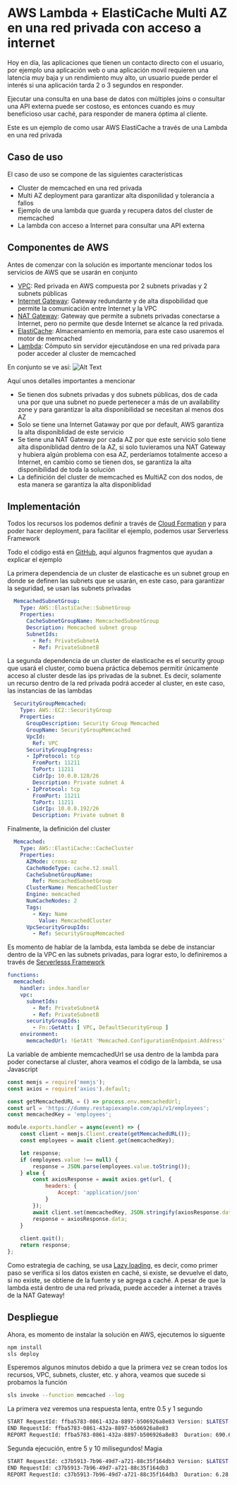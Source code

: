 # AWS Lambda + ElastiCache Multi AZ en una red privada con acceso a internet

Hoy en día, las aplicaciones que tienen un contacto directo con el usuario, por ejemplo una aplicación web o una aplicación movil requieren una latencia muy baja y un rendimiento muy alto, un usuario puede perder el interés si una aplicación tarda 2 o 3 segundos en responder.

Ejecutar una consulta en una base de datos con múltiples joins o consultar una API externa puede ser costoso, es entonces cuando es muy beneficioso usar caché, para responder de manera óptima al cliente.

Este es un ejemplo de como usar AWS ElastiCache a través de una Lambda en una red privada

## Caso de uso

El caso de uso se compone de las siguientes características

* Cluster de memcached en una red privada
* Multi AZ deployment para garantizar alta disponilidad y tolerancia a fallos
* Ejemplo de una lambda que guarda y recupera datos del cluster de memcached
* La lambda con acceso a Internet para consultar una API externa

## Componentes de AWS

Antes de comenzar con la solución es importante mencionar todos los servicios de AWS que se usarán en conjunto

* [VPC](https://aws.amazon.com/vpc): Red privada en AWS compuesta por 2 subnets privadas y 2 subnets públicas
* [Internet Gateway](https://docs.aws.amazon.com/vpc/latest/userguide/VPC_Internet_Gateway.html): Gateway redundante y de alta dispobilidad que permite la comunicación entre Internet y la VPC
* [NAT Gateway](https://docs.aws.amazon.com/vpc/latest/userguide/vpc-nat-gateway.html): Gateway que permite a subnets privadas conectarse a Internet, pero no permite que desde Internet se alcance la red privada.
* [ElastiCache](https://docs.aws.amazon.com/elasticache/index.html): Almacenamiento en memoria, para este caso usaremos el motor de memcached
* [Lambda](https://aws.amazon.com/lambda/getting-started/): Cómputo sin servidor ejecutándose en una red privada para poder acceder al cluster de memcached

En conjunto se ve así:
![Alt Text](https://dev-to-uploads.s3.amazonaws.com/uploads/articles/ol1f9g4x7nem4de8namj.png)

Aquí unos detalles importantes a mencionar

* Se tienen dos subnets privadas y dos subnets públicas, dos de cada una por que una subnet no puede pertenecer a más de un availability zone y para garantizar la alta disponibilidad se necesitan al menos dos AZ
* Solo se tiene una Internet Gataway por que por default, AWS garantiza la alta disponiblidad de este servicio
* Se tiene una NAT Gateway por cada AZ por que este servicio solo tiene alta disponiblidad dentro de la AZ, si solo tuvieramos una NAT Gateway y hubiera algún problema con esa AZ, perderíamos totalmente acceso a Internet, en cambio como se tienen dos, se garantiza la alta disponibilidad de toda la solución
* La definición del cluster de memcached es MultiAZ con dos nodos, de esta manera se garantiza la alta disponiblidad

## Implementación

Todos los recursos los podemos definir a través de [Cloud Formation](https://docs.aws.amazon.com/AWSCloudFormation/latest/UserGuide/Welcome.html) y para poder hacer deployment, para facilitar el ejemplo, podemos usar Serverless Framework

Todo el código está en [GitHub](https://github.com/OskrOne/aws-lambda-memcached), aquí algunos fragmentos que ayudan a explicar el ejemplo

La primera dependencia de un cluster de elasticache es un subnet group en donde se definen las subnets que se usarán, en este caso, para garantizar la seguridad, se usan las subnets privadas
```yaml
  MemcachedSubnetGroup:
    Type: AWS::ElastiCache::SubnetGroup
    Properties:
      CacheSubnetGroupName: MemcachedSubnetGroup
      Description: Memcached subnet group
      SubnetIds:
        - Ref: PrivateSubnetA
        - Ref: PrivateSubnetB
```

La segunda dependencia de un cluster de elasticache es el security group que usará el cluster, como buena práctica debemos permitir únicamente acceso al cluster desde las ips privadas de la subnet. Es decir, solamente un recurso dentro de la red privada podrá acceder al cluster, en este caso, las instancias de las lambdas
```yaml
  SecurityGroupMemcached:
    Type: AWS::EC2::SecurityGroup
    Properties:
      GroupDescription: Security Group Memcached
      GroupName: SecurityGroupMemcached
      VpcId:
        Ref: VPC
      SecurityGroupIngress:
      - IpProtocol: tcp
        FromPort: 11211
        ToPort: 11211
        CidrIp: 10.0.0.128/26
        Description: Private subnet A
      - IpProtocol: tcp
        FromPort: 11211
        ToPort: 11211
        CidrIp: 10.0.0.192/26
        Description: Private subnet B
```

Finalmente, la definición del cluster
```yaml
  Memcached:
    Type: AWS::ElastiCache::CacheCluster
    Properties:
      AZMode: cross-az
      CacheNodeType: cache.t2.small
      CacheSubnetGroupName:
        Ref: MemcachedSubnetGroup
      ClusterName: MemcachedCluster
      Engine: memcached
      NumCacheNodes: 2
      Tags: 
        - Key: Name
          Value: MemcachedCluster
      VpcSecurityGroupIds:
        - Ref: SecurityGroupMemcached
```

Es momento de hablar de la lambda, esta lambda se debe de instanciar dentro de la VPC en las subnets privadas, para lograr esto, lo definiremos a través de [Serverlesss Framework](https://www.serverless.com/)

```yaml
functions:
  memcached:
    handler: index.handler
    vpc:
      subnetIds:
        - Ref: PrivateSubnetA
        - Ref: PrivateSubnetB
      securityGroupIds:
        - Fn::GetAtt: [ VPC, DefaultSecurityGroup ]
    environment:
      memcachedUrl: !GetAtt 'Memcached.ConfigurationEndpoint.Address'
```

La variable de ambiente memcachedUrl se usa dentro de la lambda para poder conectarse al cluster, ahora veamos el código de la lambda, se usa Javascript

```javascript
const memjs = require('memjs');
const axios = require('axios').default;

const getMemcachedURL = () => process.env.memcachedUrl;
const url = 'https://dummy.restapiexample.com/api/v1/employees';
const memcachedKey = 'employees';

module.exports.handler = async(event) => {
    const client = memjs.Client.create(getMemcachedURL());
    const employees = await client.get(memcachedKey);

    let response;
    if (employees.value !== null) {
        response = JSON.parse(employees.value.toString());
    } else { 
        const axiosResponse = await axios.get(url, {
            headers: {
                Accept: 'application/json'
            }
        });
        await client.set(memcachedKey, JSON.stringify(axiosResponse.data));
        response = axiosResponse.data;
    }
    
    client.quit();  
    return response;
};
```

Como estrategia de caching, se usa [Lazy loading](https://docs.aws.amazon.com/AmazonElastiCache/latest/mem-ug/Strategies.html), es decir, como primer paso se verifica si los datos existen en caché, si existe, se devuelve el dato, si no existe, se obtiene de la fuente y se agrega a caché. A pesar de que la lambda está dentro de una red privada, puede acceder a internet a través de la NAT Gateway!

## Despliegue

Ahora, es momento de instalar la solución en AWS, ejecutemos lo siguente

```bash
npm install
sls deploy
```

Esperemos algunos minutos debido a que la primera vez se crean todos los recursos, VPC, subnets, cluster, etc. y ahora, veamos que sucede si probamos la función

```bash
sls invoke --function memcached --log
```

La primera vez veremos una respuesta lenta, entre 0.5 y 1 segundo
```bash
START RequestId: ffba5783-0861-432a-8897-b506926a8e83 Version: $LATEST
END RequestId: ffba5783-0861-432a-8897-b506926a8e83
REPORT RequestId: ffba5783-0861-432a-8897-b506926a8e83	Duration: 690.68 ms
```

Segunda ejecución, entre 5 y 10 milisegundos! Magia
```bash
START RequestId: c37b5913-7b96-49d7-a721-88c35f164db3 Version: $LATEST
END RequestId: c37b5913-7b96-49d7-a721-88c35f164db3
REPORT RequestId: c37b5913-7b96-49d7-a721-88c35f164db3	Duration: 6.28 ms
```